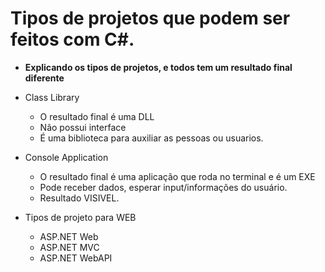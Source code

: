 # Tipos de projetos que podem ser feitos com C#.

- **Explicando os tipos de projetos, e todos tem um resultado final diferente**

- Class Library
    - O resultado final é uma DLL
    - Não possui interface
    - É uma biblioteca para auxiliar as pessoas ou usuarios.

- Console Application
    - O resultado final é uma aplicação que roda no terminal e é um EXE
    - Pode receber dados, esperar input/informações do usuário.
    - Resultado VISIVEL.

- Tipos de projeto para WEB
    - ASP.NET Web
    - ASP.NET MVC
    - ASP.NET WebAPI
